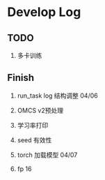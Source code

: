 # Develop Log

## TODO

1. 多卡训练


## Finish

1. run_task log 结构调整 04/06
  
2. OMCS v2预处理

3. 学习率打印

4. seed 有效性

5. torch 加载模型 04/07

6. fp 16